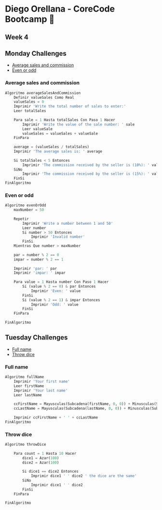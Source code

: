 # Diego Orellana - CoreCode Bootcamp 🚀
## Week 4
## Monday Challenges
- [Average sales and commission](https://github.com/DiegoMGE/core-code-from-scratch-readme-week-4/blob/main/README.md#average-sales-and-commission)
- [Even or odd](https://github.com/DiegoMGE/core-code-from-scratch-readme-week-4/blob/main/README.md#even-or-odd)

### Average sales and commission
```python
Algoritmo averageSalesAndCommission
	Definir valueSales Como Real
	valueSales = 0
	Imprimir 'Write the total number of sales to enter:'
	Leer totalSales
	
	Para sale = 1 Hasta totalSales Con Paso 1 Hacer
		Imprimir 'Write the value of the sale number: ' sale
		Leer valueSale
		valueSales = valueSales + valueSale
	FinPara
	
	average = (valueSales / totalSales)
	Imprimir 'The average sales is: ' average
	
	Si totalSales < 5 Entonces
		Imprimir 'The commission received by the seller is (10%): ' valueSales * 0.10
	SiNo
		Imprimir 'The commission received by the seller is (15%): ' valueSales * 0.15
	FinSi
FinAlgoritmo
```

### Even or odd
```python
Algoritmo evenOrOdd
	maxNumber = 50
	
	Repetir
		Imprimir 'Write a number between 1 and 50'
		Leer number
		Si number > 50 Entonces
			Imprimir 'Invalid number'
		FinSi
	Mientras Que number > maxNumber
	
	par = number % 2 == 0
	impar = number % 2 == 1
	
	Imprimir 'par: ' par
	Imprimir 'impar: ' impar
	
	Para value = 1 Hasta number Con Paso 1 Hacer
		Si (value % 2 == 0) & par Entonces
			Imprimir 'Even: ' value
		FinSi
		Si (value % 2 == 1) & impar Entonces
			Imprimir 'Odd: ' value
		FinSi
	FinPara
	
FinAlgoritmo
```

## Tuesday Challenges
- [Full name](https://github.com/DiegoMGE/core-code-from-scratch-readme-week-4/blob/main/README.md#full-name)
- [Throw dice]()

### Full name
```python
Algoritmo fullName
	Imprimir 'Your first name'
	Leer firstName
	Imprimir 'Your last name'
	Leer lastName
	
	ccFirstName = Mayusculas(Subcadena(firstName, 0, 0)) + Minusculas(Subcadena(firstName, 1, Longitud(firstName) - 1))
	ccLastName = Mayusculas(Subcadena(lastName, 0, 0)) + Minusculas(Subcadena(lastName, 1, Longitud(lastName) - 1))
	
	Imprimir ccFirstName + ' ' + ccLastName
FinAlgoritmo
```

### Throw dice
```python
Algoritmo throwDice
		
	Para count = 1 Hasta 10 Hacer
		dice1 = Azar(100)
		dice2 = Azar(100)
		
		Si dice1 == dice2 Entonces
			Imprimir dice1 ' ' dice2 ' the dice are the same'
		SiNo
			Imprimir dice1 ' ' dice2
		FinSi
	FinPara
	
FinAlgoritmo
```
